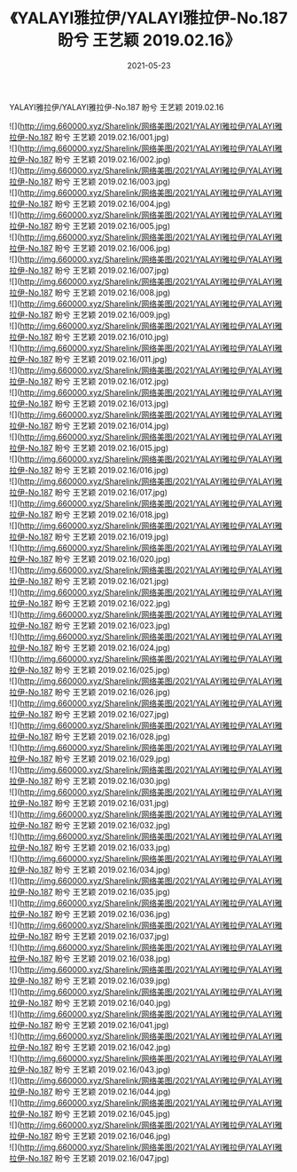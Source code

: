 ﻿---
layout: post
title:  《YALAYI雅拉伊/YALAYI雅拉伊-No.187 盼兮 王艺颖 2019.02.16》
date:   2021-05-23
img: http://img.660000.xyz/Sharelink/网络美图/2021/YALAYI雅拉伊/YALAYI雅拉伊-No.187 盼兮 王艺颖 2019.02.16/000.jpg
categories: [美女, 清纯, 唯美]
---

YALAYI雅拉伊/YALAYI雅拉伊-No.187 盼兮 王艺颖 2019.02.16

 ![](http://img.660000.xyz/Sharelink/网络美图/2021/YALAYI雅拉伊/YALAYI雅拉伊-No.187 盼兮 王艺颖 2019.02.16/001.jpg) <br>![](http://img.660000.xyz/Sharelink/网络美图/2021/YALAYI雅拉伊/YALAYI雅拉伊-No.187 盼兮 王艺颖 2019.02.16/002.jpg) <br>![](http://img.660000.xyz/Sharelink/网络美图/2021/YALAYI雅拉伊/YALAYI雅拉伊-No.187 盼兮 王艺颖 2019.02.16/003.jpg) <br>![](http://img.660000.xyz/Sharelink/网络美图/2021/YALAYI雅拉伊/YALAYI雅拉伊-No.187 盼兮 王艺颖 2019.02.16/004.jpg) <br>![](http://img.660000.xyz/Sharelink/网络美图/2021/YALAYI雅拉伊/YALAYI雅拉伊-No.187 盼兮 王艺颖 2019.02.16/005.jpg) <br>![](http://img.660000.xyz/Sharelink/网络美图/2021/YALAYI雅拉伊/YALAYI雅拉伊-No.187 盼兮 王艺颖 2019.02.16/006.jpg) <br>![](http://img.660000.xyz/Sharelink/网络美图/2021/YALAYI雅拉伊/YALAYI雅拉伊-No.187 盼兮 王艺颖 2019.02.16/007.jpg) <br>![](http://img.660000.xyz/Sharelink/网络美图/2021/YALAYI雅拉伊/YALAYI雅拉伊-No.187 盼兮 王艺颖 2019.02.16/008.jpg) <br>![](http://img.660000.xyz/Sharelink/网络美图/2021/YALAYI雅拉伊/YALAYI雅拉伊-No.187 盼兮 王艺颖 2019.02.16/009.jpg) <br>![](http://img.660000.xyz/Sharelink/网络美图/2021/YALAYI雅拉伊/YALAYI雅拉伊-No.187 盼兮 王艺颖 2019.02.16/010.jpg) <br>![](http://img.660000.xyz/Sharelink/网络美图/2021/YALAYI雅拉伊/YALAYI雅拉伊-No.187 盼兮 王艺颖 2019.02.16/011.jpg) <br>![](http://img.660000.xyz/Sharelink/网络美图/2021/YALAYI雅拉伊/YALAYI雅拉伊-No.187 盼兮 王艺颖 2019.02.16/012.jpg) <br>![](http://img.660000.xyz/Sharelink/网络美图/2021/YALAYI雅拉伊/YALAYI雅拉伊-No.187 盼兮 王艺颖 2019.02.16/013.jpg) <br>![](http://img.660000.xyz/Sharelink/网络美图/2021/YALAYI雅拉伊/YALAYI雅拉伊-No.187 盼兮 王艺颖 2019.02.16/014.jpg) <br>![](http://img.660000.xyz/Sharelink/网络美图/2021/YALAYI雅拉伊/YALAYI雅拉伊-No.187 盼兮 王艺颖 2019.02.16/015.jpg) <br>![](http://img.660000.xyz/Sharelink/网络美图/2021/YALAYI雅拉伊/YALAYI雅拉伊-No.187 盼兮 王艺颖 2019.02.16/016.jpg) <br>![](http://img.660000.xyz/Sharelink/网络美图/2021/YALAYI雅拉伊/YALAYI雅拉伊-No.187 盼兮 王艺颖 2019.02.16/017.jpg) <br>![](http://img.660000.xyz/Sharelink/网络美图/2021/YALAYI雅拉伊/YALAYI雅拉伊-No.187 盼兮 王艺颖 2019.02.16/018.jpg) <br>![](http://img.660000.xyz/Sharelink/网络美图/2021/YALAYI雅拉伊/YALAYI雅拉伊-No.187 盼兮 王艺颖 2019.02.16/019.jpg) <br>![](http://img.660000.xyz/Sharelink/网络美图/2021/YALAYI雅拉伊/YALAYI雅拉伊-No.187 盼兮 王艺颖 2019.02.16/020.jpg) <br>![](http://img.660000.xyz/Sharelink/网络美图/2021/YALAYI雅拉伊/YALAYI雅拉伊-No.187 盼兮 王艺颖 2019.02.16/021.jpg) <br>![](http://img.660000.xyz/Sharelink/网络美图/2021/YALAYI雅拉伊/YALAYI雅拉伊-No.187 盼兮 王艺颖 2019.02.16/022.jpg) <br>![](http://img.660000.xyz/Sharelink/网络美图/2021/YALAYI雅拉伊/YALAYI雅拉伊-No.187 盼兮 王艺颖 2019.02.16/023.jpg) <br>![](http://img.660000.xyz/Sharelink/网络美图/2021/YALAYI雅拉伊/YALAYI雅拉伊-No.187 盼兮 王艺颖 2019.02.16/024.jpg) <br>![](http://img.660000.xyz/Sharelink/网络美图/2021/YALAYI雅拉伊/YALAYI雅拉伊-No.187 盼兮 王艺颖 2019.02.16/025.jpg) <br>![](http://img.660000.xyz/Sharelink/网络美图/2021/YALAYI雅拉伊/YALAYI雅拉伊-No.187 盼兮 王艺颖 2019.02.16/026.jpg) <br>![](http://img.660000.xyz/Sharelink/网络美图/2021/YALAYI雅拉伊/YALAYI雅拉伊-No.187 盼兮 王艺颖 2019.02.16/027.jpg) <br>![](http://img.660000.xyz/Sharelink/网络美图/2021/YALAYI雅拉伊/YALAYI雅拉伊-No.187 盼兮 王艺颖 2019.02.16/028.jpg) <br>![](http://img.660000.xyz/Sharelink/网络美图/2021/YALAYI雅拉伊/YALAYI雅拉伊-No.187 盼兮 王艺颖 2019.02.16/029.jpg) <br>![](http://img.660000.xyz/Sharelink/网络美图/2021/YALAYI雅拉伊/YALAYI雅拉伊-No.187 盼兮 王艺颖 2019.02.16/030.jpg) <br>![](http://img.660000.xyz/Sharelink/网络美图/2021/YALAYI雅拉伊/YALAYI雅拉伊-No.187 盼兮 王艺颖 2019.02.16/031.jpg) <br>![](http://img.660000.xyz/Sharelink/网络美图/2021/YALAYI雅拉伊/YALAYI雅拉伊-No.187 盼兮 王艺颖 2019.02.16/032.jpg) <br>![](http://img.660000.xyz/Sharelink/网络美图/2021/YALAYI雅拉伊/YALAYI雅拉伊-No.187 盼兮 王艺颖 2019.02.16/033.jpg) <br>![](http://img.660000.xyz/Sharelink/网络美图/2021/YALAYI雅拉伊/YALAYI雅拉伊-No.187 盼兮 王艺颖 2019.02.16/034.jpg) <br>![](http://img.660000.xyz/Sharelink/网络美图/2021/YALAYI雅拉伊/YALAYI雅拉伊-No.187 盼兮 王艺颖 2019.02.16/035.jpg) <br>![](http://img.660000.xyz/Sharelink/网络美图/2021/YALAYI雅拉伊/YALAYI雅拉伊-No.187 盼兮 王艺颖 2019.02.16/036.jpg) <br>![](http://img.660000.xyz/Sharelink/网络美图/2021/YALAYI雅拉伊/YALAYI雅拉伊-No.187 盼兮 王艺颖 2019.02.16/037.jpg) <br>![](http://img.660000.xyz/Sharelink/网络美图/2021/YALAYI雅拉伊/YALAYI雅拉伊-No.187 盼兮 王艺颖 2019.02.16/038.jpg) <br>![](http://img.660000.xyz/Sharelink/网络美图/2021/YALAYI雅拉伊/YALAYI雅拉伊-No.187 盼兮 王艺颖 2019.02.16/039.jpg) <br>![](http://img.660000.xyz/Sharelink/网络美图/2021/YALAYI雅拉伊/YALAYI雅拉伊-No.187 盼兮 王艺颖 2019.02.16/040.jpg) <br>![](http://img.660000.xyz/Sharelink/网络美图/2021/YALAYI雅拉伊/YALAYI雅拉伊-No.187 盼兮 王艺颖 2019.02.16/041.jpg) <br>![](http://img.660000.xyz/Sharelink/网络美图/2021/YALAYI雅拉伊/YALAYI雅拉伊-No.187 盼兮 王艺颖 2019.02.16/042.jpg) <br>![](http://img.660000.xyz/Sharelink/网络美图/2021/YALAYI雅拉伊/YALAYI雅拉伊-No.187 盼兮 王艺颖 2019.02.16/043.jpg) <br>![](http://img.660000.xyz/Sharelink/网络美图/2021/YALAYI雅拉伊/YALAYI雅拉伊-No.187 盼兮 王艺颖 2019.02.16/044.jpg) <br>![](http://img.660000.xyz/Sharelink/网络美图/2021/YALAYI雅拉伊/YALAYI雅拉伊-No.187 盼兮 王艺颖 2019.02.16/045.jpg) <br>![](http://img.660000.xyz/Sharelink/网络美图/2021/YALAYI雅拉伊/YALAYI雅拉伊-No.187 盼兮 王艺颖 2019.02.16/046.jpg) <br>![](http://img.660000.xyz/Sharelink/网络美图/2021/YALAYI雅拉伊/YALAYI雅拉伊-No.187 盼兮 王艺颖 2019.02.16/047.jpg) <br>